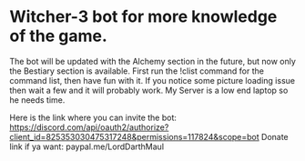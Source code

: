 # Witcher-3 bot for more knowledge of the game.
The bot will be updated with the Alchemy section in the future, but now only the Bestiary section is available.
First run the !clist command for the command list, then have fun with it.
If you notice some picture loading issue then wait a few and it will probably work. My Server is a low end laptop so he needs time.

Here is the link where you can invite the bot:  https://discord.com/api/oauth2/authorize?client_id=825353030475317248&permissions=117824&scope=bot
Donate link if ya want: paypal.me/LordDarthMaul
